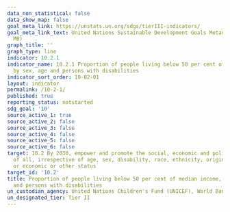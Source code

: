 ```yaml
---
data_non_statistical: false
data_show_map: false
goal_meta_link: https://unstats.un.org/sdgs/tierIII-indicators/
goal_meta_link_text: United Nations Sustainable Development Goals Metadata (PDF 4.0
  MB)
graph_title: ''
graph_type: line
indicator: 10.2.1
indicator_name: 10.2.1 Proportion of people living below 50 per cent of median income,
  by sex, age and persons with disabilities
indicator_sort_order: 10-02-01
layout: indicator
permalink: /10-2-1/
published: true
reporting_status: notstarted
sdg_goal: '10'
source_active_1: true
source_active_2: false
source_active_3: false
source_active_4: false
source_active_5: false
source_active_6: false
target: 10.2 By 2030, empower and promote the social, economic and political inclusion
  of all, irrespective of age, sex, disability, race, ethnicity, origin, religion
  or economic or other status
target_id: '10.2'
title: Proportion of people living below 50 per cent of median income, by sex, age
  and persons with disabilities
un_custodian_agency: United Nations Children's Fund (UNICEF), World Bank (WB)
un_designated_tier: Tier II
---
```

